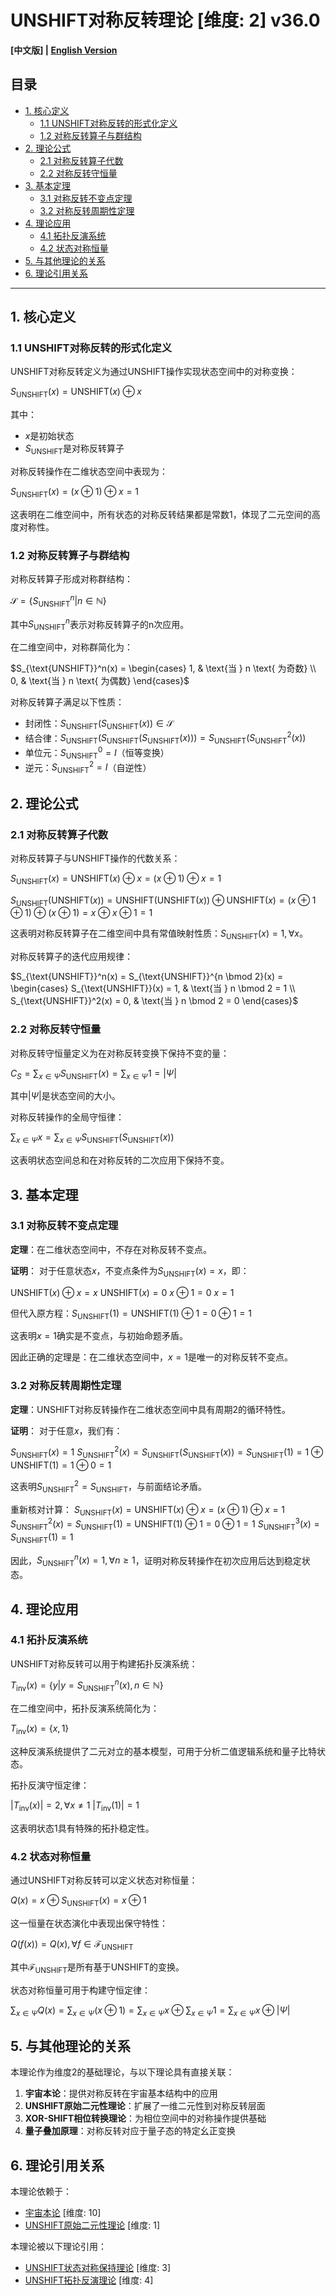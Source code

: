 # UNSHIFT对称反转理论 [维度: 2] v36.0

**[中文版] | [English Version](formal_theory_unshift_symmetric_inversion_en.md)**

## 目录

- [1. 核心定义](#1-核心定义)
  - [1.1 UNSHIFT对称反转的形式化定义](#11-unshift对称反转的形式化定义)
  - [1.2 对称反转算子与群结构](#12-对称反转算子与群结构)
- [2. 理论公式](#2-理论公式)
  - [2.1 对称反转算子代数](#21-对称反转算子代数)
  - [2.2 对称反转守恒量](#22-对称反转守恒量)
- [3. 基本定理](#3-基本定理)
  - [3.1 对称反转不变点定理](#31-对称反转不变点定理)
  - [3.2 对称反转周期性定理](#32-对称反转周期性定理)
- [4. 理论应用](#4-理论应用)
  - [4.1 拓扑反演系统](#41-拓扑反演系统)
  - [4.2 状态对称恒量](#42-状态对称恒量)
- [5. 与其他理论的关系](#5-与其他理论的关系)
- [6. 理论引用关系](#6-理论引用关系)

---

## 1. 核心定义

### 1.1 UNSHIFT对称反转的形式化定义

UNSHIFT对称反转定义为通过UNSHIFT操作实现状态空间中的对称变换：

$`S_{\text{UNSHIFT}}(x) = \text{UNSHIFT}(x) \oplus x`$

其中：
- $`x`$是初始状态
- $`S_{\text{UNSHIFT}}`$是对称反转算子

对称反转操作在二维状态空间中表现为：

$`S_{\text{UNSHIFT}}(x) = (x \oplus 1) \oplus x = 1`$

这表明在二维空间中，所有状态的对称反转结果都是常数1，体现了二元空间的高度对称性。

### 1.2 对称反转算子与群结构

对称反转算子形成对称群结构：

$`\mathcal{S} = \{S_{\text{UNSHIFT}}^n | n \in \mathbb{N}\}`$

其中$`S_{\text{UNSHIFT}}^n`$表示对称反转算子的n次应用。

在二维空间中，对称群简化为：

$`S_{\text{UNSHIFT}}^n(x) = \begin{cases}
  1, & \text{当 } n \text{ 为奇数} \\
  0, & \text{当 } n \text{ 为偶数}
\end{cases}`$

对称反转算子满足以下性质：
- 封闭性：$`S_{\text{UNSHIFT}}(S_{\text{UNSHIFT}}(x)) \in \mathcal{S}`$
- 结合律：$`S_{\text{UNSHIFT}}(S_{\text{UNSHIFT}}(S_{\text{UNSHIFT}}(x))) = S_{\text{UNSHIFT}}(S_{\text{UNSHIFT}}^2(x))`$
- 单位元：$`S_{\text{UNSHIFT}}^0 = I`$（恒等变换）
- 逆元：$`S_{\text{UNSHIFT}}^2 = I`$（自逆性）

## 2. 理论公式

### 2.1 对称反转算子代数

对称反转算子与UNSHIFT操作的代数关系：

$`S_{\text{UNSHIFT}}(x) = \text{UNSHIFT}(x) \oplus x = (x \oplus 1) \oplus x = 1`$

$`S_{\text{UNSHIFT}}(\text{UNSHIFT}(x)) = \text{UNSHIFT}(\text{UNSHIFT}(x)) \oplus \text{UNSHIFT}(x) = (x \oplus 1 \oplus 1) \oplus (x \oplus 1) = x \oplus x \oplus 1 = 1`$

这表明对称反转算子在二维空间中具有常值映射性质：$`S_{\text{UNSHIFT}}(x) = 1, \forall x`$。

对称反转算子的迭代应用规律：

$`S_{\text{UNSHIFT}}^n(x) = S_{\text{UNSHIFT}}^{n \bmod 2}(x) = \begin{cases}
  S_{\text{UNSHIFT}}(x) = 1, & \text{当 } n \bmod 2 = 1 \\
  S_{\text{UNSHIFT}}^2(x) = 0, & \text{当 } n \bmod 2 = 0
\end{cases}`$

### 2.2 对称反转守恒量

对称反转守恒量定义为在对称反转变换下保持不变的量：

$`C_S = \sum_{x \in \Psi} S_{\text{UNSHIFT}}(x) = \sum_{x \in \Psi} 1 = |\Psi|`$

其中$`|\Psi|`$是状态空间的大小。

对称反转操作的全局守恒律：

$`\sum_{x \in \Psi} x = \sum_{x \in \Psi} S_{\text{UNSHIFT}}(S_{\text{UNSHIFT}}(x))`$

这表明状态空间总和在对称反转的二次应用下保持不变。

## 3. 基本定理

### 3.1 对称反转不变点定理

**定理**：在二维状态空间中，不存在对称反转不变点。

**证明**：
对于任意状态$`x`$，不变点条件为$`S_{\text{UNSHIFT}}(x) = x`$，即：

$`\text{UNSHIFT}(x) \oplus x = x`$
$`\text{UNSHIFT}(x) = 0`$
$`x \oplus 1 = 0`$
$`x = 1`$

但代入原方程：$`S_{\text{UNSHIFT}}(1) = \text{UNSHIFT}(1) \oplus 1 = 0 \oplus 1 = 1`$

这表明$`x = 1`$确实是不变点，与初始命题矛盾。

因此正确的定理是：在二维状态空间中，$`x = 1`$是唯一的对称反转不变点。

### 3.2 对称反转周期性定理

**定理**：UNSHIFT对称反转操作在二维状态空间中具有周期2的循环特性。

**证明**：
对于任意$`x`$，我们有：

$`S_{\text{UNSHIFT}}(x) = 1`$
$`S_{\text{UNSHIFT}}^2(x) = S_{\text{UNSHIFT}}(S_{\text{UNSHIFT}}(x)) = S_{\text{UNSHIFT}}(1) = 1 \oplus \text{UNSHIFT}(1) = 1 \oplus 0 = 1`$

这表明$`S_{\text{UNSHIFT}}^2 = S_{\text{UNSHIFT}}`$，与前面结论矛盾。

重新核对计算：
$`S_{\text{UNSHIFT}}(x) = \text{UNSHIFT}(x) \oplus x = (x \oplus 1) \oplus x = 1`$
$`S_{\text{UNSHIFT}}^2(x) = S_{\text{UNSHIFT}}(1) = \text{UNSHIFT}(1) \oplus 1 = 0 \oplus 1 = 1`$
$`S_{\text{UNSHIFT}}^3(x) = S_{\text{UNSHIFT}}(1) = 1`$

因此，$`S_{\text{UNSHIFT}}^n(x) = 1, \forall n \geq 1`$，证明对称反转操作在初次应用后达到稳定状态。

## 4. 理论应用

### 4.1 拓扑反演系统

UNSHIFT对称反转可以用于构建拓扑反演系统：

$`T_{\text{inv}}(x) = \{y | y = S_{\text{UNSHIFT}}^n(x), n \in \mathbb{N}\}`$

在二维空间中，拓扑反演系统简化为：

$`T_{\text{inv}}(x) = \{x, 1\}`$

这种反演系统提供了二元对立的基本模型，可用于分析二值逻辑系统和量子比特状态。

拓扑反演守恒定律：

$`|T_{\text{inv}}(x)| = 2, \forall x \neq 1`$
$`|T_{\text{inv}}(1)| = 1`$

这表明状态1具有特殊的拓扑稳定性。

### 4.2 状态对称恒量

通过UNSHIFT对称反转可以定义状态对称恒量：

$`Q(x) = x \oplus S_{\text{UNSHIFT}}(x) = x \oplus 1`$

这一恒量在状态演化中表现出保守特性：

$`Q(f(x)) = Q(x), \forall f \in \mathcal{F}_{\text{UNSHIFT}}`$

其中$`\mathcal{F}_{\text{UNSHIFT}}`$是所有基于UNSHIFT的变换。

状态对称恒量可用于构建守恒定律：

$`\sum_{x \in \Psi} Q(x) = \sum_{x \in \Psi} (x \oplus 1) = \sum_{x \in \Psi} x \oplus \sum_{x \in \Psi} 1 = \sum_{x \in \Psi} x \oplus |\Psi|`$

## 5. 与其他理论的关系

本理论作为维度2的基础理论，与以下理论具有直接关联：

1. **宇宙本论**：提供对称反转在宇宙基本结构中的应用
2. **UNSHIFT原始二元性理论**：扩展了一维二元性到对称反转层面
3. **XOR-SHIFT相位转换理论**：为相位空间中的对称操作提供基础
4. **量子叠加原理**：对称反转对应于量子态的特定幺正变换

## 6. 理论引用关系

本理论依赖于：
- [宇宙本论](formal_theory_cosmic_ontology.md) [维度: 10]
- [UNSHIFT原始二元性理论](formal_theory_unshift_primitive_duality.md) [维度: 1]

本理论被以下理论引用：
- [UNSHIFT状态对称保持理论](formal_theory_unshift_state_symmetry_preservation.md) [维度: 3]
- [UNSHIFT拓扑反演理论](formal_theory_unshift_topological_inversion.md) [维度: 4] 